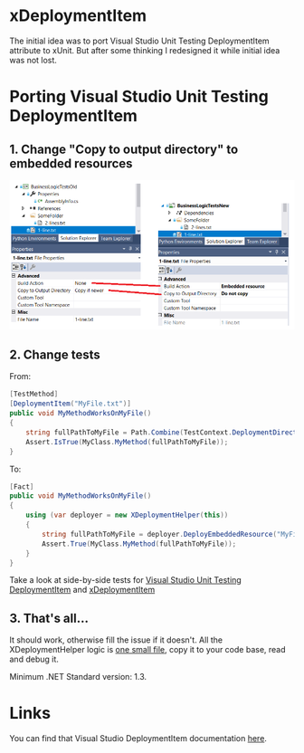 ﻿# xDeploymentItem

The initial idea was to port Visual Studio Unit Testing DeploymentItem attribute to xUnit.
But after some thinking I redesigned it while initial idea was not lost.

# Porting Visual Studio Unit Testing DeploymentItem
## 1. Change "Copy to output directory" to embedded resources
![Change to embedded resource](./images/change-to-embedded-resources.png)
## 2. Change tests
From:
```csharp
[TestMethod]
[DeploymentItem("MyFile.txt")]
public void MyMethodWorksOnMyFile()
{
	string fullPathToMyFile = Path.Combine(TestContext.DeploymentDirectory, "MyFile.txt");
	Assert.IsTrue(MyClass.MyMethod(fullPathToMyFile));
}
```
To:
```csharp
[Fact]
public void MyMethodWorksOnMyFile()
{
	using (var deployer = new XDeploymentHelper(this))
	{
		string fullPathToMyFile = deployer.DeployEmbeddedResource("MyFile.txt");
		Assert.True(MyClass.MyMethod(fullPathToMyFile));
	}
}
```

Take a look at side-by-side tests for [Visual Studio Unit Testing DeploymentItem](./src/BusinessLogicTestsOld/FileOperationsTests.cs)
and [xDeploymentItem](./src/BusinessLogicTestsNew/FileOperationsTests_VSUT.cs)


## 3. That's all...
It should work, otherwise fill the issue if it doesn't.
All the XDeploymentHelper logic is [one small file](./src/xDeploymentItem/XDeploymentHelper.cs), copy it to your code base, read and debug it.

Minimum .NET Standard version: 1.3.

# Links

You can find that Visual Studio DeploymentItem documentation
[here](https://docs.microsoft.com/en-us/dotnet/api/microsoft.visualstudio.testtools.unittesting.deploymentitemattribute?view=mstest-net-1.2.0).
